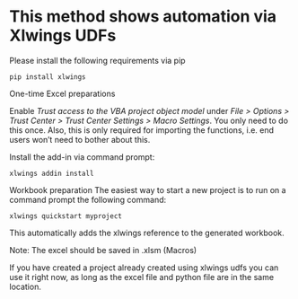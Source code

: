 # This method shows automation via Xlwings UDFs

Please install the following requirements via pip

```batch
pip install xlwings
```

One-time Excel preparations

Enable *Trust access to the VBA project object model* under *File > Options > Trust Center > Trust Center Settings > Macro Settings*. You only need to do this once. Also, this is only required for importing the functions, i.e. end users won’t need to bother about this.

Install the add-in via command prompt: 

```batch
xlwings addin install
```

Workbook preparation
The easiest way to start a new project is to run on a command prompt the following command:

```batchs
xlwings quickstart myproject
````

This automatically adds the xlwings reference to the generated workbook.

Note: The excel should be saved in .xlsm (Macros)

If you have created a project already created using xlwings udfs you can use it right now, as long as the excel file and python file are in the same location.
